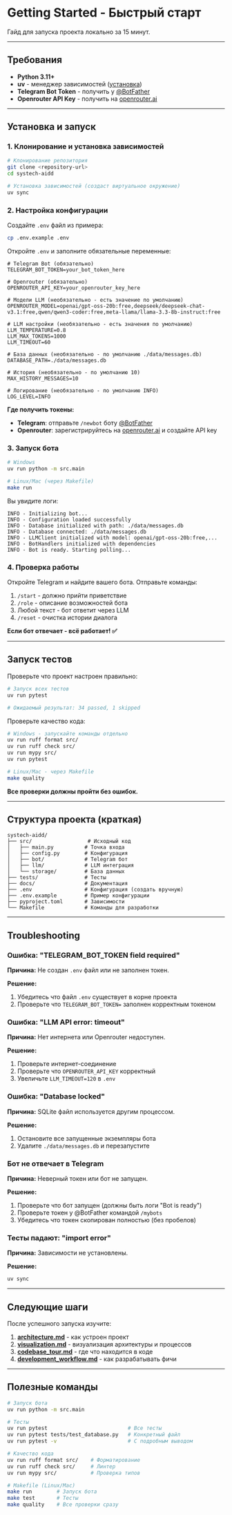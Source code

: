 # Getting Started - Быстрый старт

Гайд для запуска проекта локально за 15 минут.

---

## Требования

- **Python 3.11+** 
- **uv** - менеджер зависимостей ([установка](https://github.com/astral-sh/uv))
- **Telegram Bot Token** - получить у [@BotFather](https://t.me/botfather)
- **Openrouter API Key** - получить на [openrouter.ai](https://openrouter.ai/keys)

---

## Установка и запуск

### 1. Клонирование и установка зависимостей

```bash
# Клонирование репозитория
git clone <repository-url>
cd systech-aidd

# Установка зависимостей (создаст виртуальное окружение)
uv sync
```

### 2. Настройка конфигурации

Создайте `.env` файл из примера:

```bash
cp .env.example .env
```

Откройте `.env` и заполните обязательные переменные:

```env
# Telegram Bot (обязательно)
TELEGRAM_BOT_TOKEN=your_bot_token_here

# Openrouter (обязательно)
OPENROUTER_API_KEY=your_openrouter_key_here

# Модели LLM (необязательно - есть значение по умолчанию)
OPENROUTER_MODEL=openai/gpt-oss-20b:free,deepseek/deepseek-chat-v3.1:free,qwen/qwen3-coder:free,meta-llama/llama-3.3-8b-instruct:free

# LLM настройки (необязательно - есть значения по умолчанию)
LLM_TEMPERATURE=0.8
LLM_MAX_TOKENS=1000
LLM_TIMEOUT=60

# База данных (необязательно - по умолчанию ./data/messages.db)
DATABASE_PATH=./data/messages.db

# История (необязательно - по умолчанию 10)
MAX_HISTORY_MESSAGES=10

# Логирование (необязательно - по умолчанию INFO)
LOG_LEVEL=INFO
```

**Где получить токены:**
- **Telegram**: отправьте `/newbot` боту [@BotFather](https://t.me/botfather)
- **Openrouter**: зарегистрируйтесь на [openrouter.ai](https://openrouter.ai/keys) и создайте API key

### 3. Запуск бота

```bash
# Windows
uv run python -m src.main

# Linux/Mac (через Makefile)
make run
```

Вы увидите логи:

```
INFO - Initializing bot...
INFO - Configuration loaded successfully
INFO - Database initialized with path: ./data/messages.db
INFO - Database connected: ./data/messages.db
INFO - LLMClient initialized with model: openai/gpt-oss-20b:free,...
INFO - BotHandlers initialized with dependencies
INFO - Bot is ready. Starting polling...
```

### 4. Проверка работы

Откройте Telegram и найдите вашего бота. Отправьте команды:

1. `/start` - должно прийти приветствие
2. `/role` - описание возможностей бота
3. Любой текст - бот ответит через LLM
4. `/reset` - очистка истории диалога

**Если бот отвечает - всё работает! ✅**

---

## Запуск тестов

Проверьте что проект настроен правильно:

```bash
# Запуск всех тестов
uv run pytest

# Ожидаемый результат: 34 passed, 1 skipped
```

Проверьте качество кода:

```bash
# Windows - запускайте команды отдельно
uv run ruff format src/
uv run ruff check src/
uv run mypy src/
uv run pytest

# Linux/Mac - через Makefile
make quality
```

**Все проверки должны пройти без ошибок.**

---

## Структура проекта (краткая)

```
systech-aidd/
├── src/                  # Исходный код
│   ├── main.py          # Точка входа
│   ├── config.py        # Конфигурация
│   ├── bot/             # Telegram бот
│   ├── llm/             # LLM интеграция
│   └── storage/         # База данных
├── tests/               # Тесты
├── docs/                # Документация
├── .env                 # Конфигурация (создать вручную)
├── .env.example         # Пример конфигурации
├── pyproject.toml       # Зависимости
└── Makefile             # Команды для разработки
```

---

## Troubleshooting

### Ошибка: "TELEGRAM_BOT_TOKEN field required"

**Причина:** Не создан `.env` файл или не заполнен токен.

**Решение:**
1. Убедитесь что файл `.env` существует в корне проекта
2. Проверьте что `TELEGRAM_BOT_TOKEN=` заполнен корректным токеном

### Ошибка: "LLM API error: timeout"

**Причина:** Нет интернета или Openrouter недоступен.

**Решение:**
1. Проверьте интернет-соединение
2. Проверьте что `OPENROUTER_API_KEY` корректный
3. Увеличьте `LLM_TIMEOUT=120` в `.env`

### Ошибка: "Database locked"

**Причина:** SQLite файл используется другим процессом.

**Решение:**
1. Остановите все запущенные экземпляры бота
2. Удалите `./data/messages.db` и перезапустите

### Бот не отвечает в Telegram

**Причина:** Неверный токен или бот не запущен.

**Решение:**
1. Проверьте что бот запущен (должны быть логи "Bot is ready")
2. Проверьте токен у @BotFather командой `/mybots`
3. Убедитесь что токен скопирован полностью (без пробелов)

### Тесты падают: "import error"

**Причина:** Зависимости не установлены.

**Решение:**
```bash
uv sync
```

---

## Следующие шаги

После успешного запуска изучите:

1. **[architecture.md](architecture.md)** - как устроен проект
2. **[visualization.md](visualization.md)** - визуализация архитектуры и процессов
3. **[codebase_tour.md](codebase_tour.md)** - где что находится в коде
4. **[development_workflow.md](development_workflow.md)** - как разрабатывать фичи

---

## Полезные команды

```bash
# Запуск бота
uv run python -m src.main

# Тесты
uv run pytest                          # Все тесты
uv run pytest tests/test_database.py   # Конкретный файл
uv run pytest -v                       # С подробным выводом

# Качество кода
uv run ruff format src/    # Форматирование
uv run ruff check src/     # Линтер
uv run mypy src/           # Проверка типов

# Makefile (Linux/Mac)
make run        # Запуск бота
make test       # Тесты
make quality    # Все проверки сразу
```

